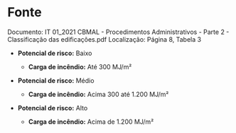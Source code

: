 # Fonte
Documento: IT 01_2021 CBMAL - Procedimentos Administrativos - Parte 2 - Classificação das edificações.pdf
Localização: Página 8, Tabela 3

- **Potencial de risco:** Baixo
  - **Carga de incêndio:** Até 300 MJ/m²

- **Potencial de risco:** Médio
  - **Carga de incêndio:** Acima 300 até 1.200 MJ/m²

- **Potencial de risco:** Alto
  - **Carga de incêndio:** Acima de 1.200 MJ/m²